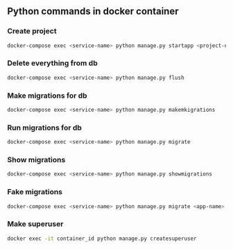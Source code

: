 ## Python commands in docker container

### Create project

```bash
docker-compose exec <service-name> python manage.py startapp <project-name>
```

### Delete everything from db

```bash
docker-compose exec <service-name> python manage.py flush
```

### Make migrations for db

```bash
docker-compose exec <service-name> python manage.py makemkigrations
```

### Run migrations for db

```bash
docker-compose exec <service-name> python manage.py migrate
```

### Show migrations

```bash
docker-compose exec <service-name> python manage.py showmigrations
```

### Fake migrations

```bash
docker-compose exec <service-name> python manage.py migrate <app-name> <migrations-name> --fake
```

### Make superuser

```bash
docker exec -it container_id python manage.py createsuperuser
```
